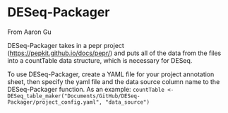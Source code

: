 # DESeq-Packager
From Aaron Gu

DESeq-Packager takes in a pepr project (https://pepkit.github.io/docs/pepr/) and puts all of the data from the files into a countTable data structure, which is necessary for DESeq.

To use DESeq-Packager, create a YAML file for your project annotation sheet, then specify the yaml file and the data source column name to the DESeq-Packager function. As an example: `countTable <- DESeq_table_maker("Documents/GitHub/DESeq-Packager/project_config.yaml", "data_source")` 
